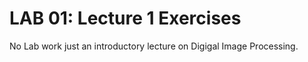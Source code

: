 # LAB 01: Lecture 1 Exercises

No Lab work just an introductory lecture on Digigal Image Processing.